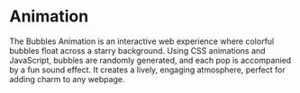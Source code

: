 # Animation
The Bubbles Animation is an interactive web experience where colorful bubbles float across a starry background. Using CSS animations and JavaScript, bubbles are randomly generated, and each pop is accompanied by a fun sound effect. It creates a lively, engaging atmosphere, perfect for adding charm to any webpage.
